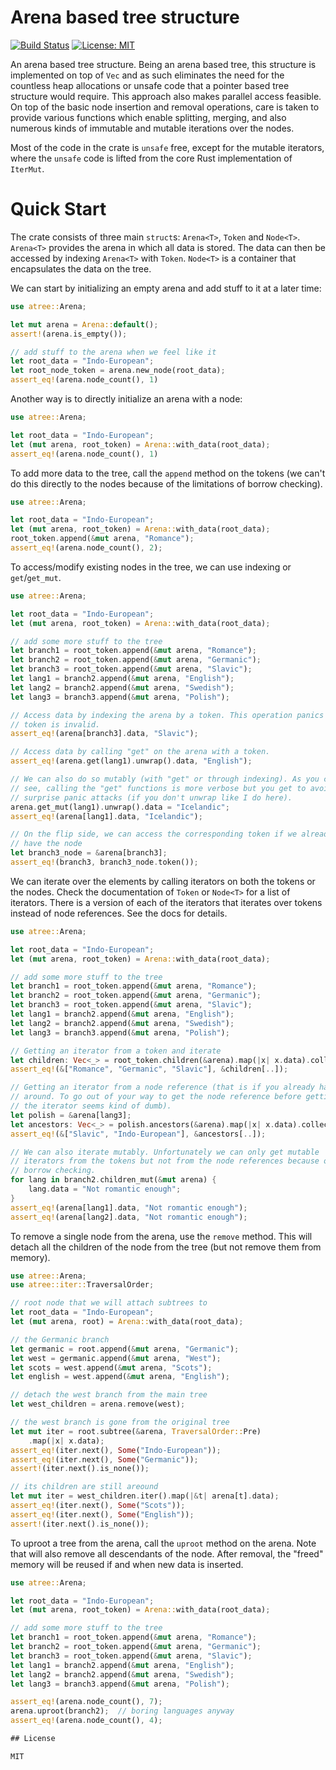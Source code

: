 # Arena based tree structure

[![Build Status](https://travis-ci.com/macthecadillac/atree.svg?branch=master)](https://travis-ci.com/macthecadillac/atree)
[![License: MIT](https://img.shields.io/badge/License-MIT-yellow.svg)](https://opensource.org/licenses/MIT)

An arena based tree structure. Being an arena based tree, this structure is
implemented on top of `Vec` and as such eliminates the need for the countless
heap allocations or unsafe code that a pointer based tree structure would
require. This approach also makes parallel access feasible.  On top of the basic
node insertion and removal operations, care is taken to provide various
functions which enable splitting, merging, and also numerous kinds of immutable
and mutable iterations over the nodes.

Most of the code in the crate is `unsafe` free, except for the mutable
iterators, where the `unsafe` code is lifted from the core Rust implementation
of `IterMut`.

# Quick Start

The crate consists of three main `struct`s: `Arena<T>`, `Token` and
`Node<T>`. `Arena<T>` provides the arena in which all data is stored.  The
data can then be accessed by indexing `Arena<T>` with `Token`. `Node<T>` is a
container that encapsulates the data on the tree.

We can start by initializing an empty arena and add stuff to it at a later
time:
```rust
use atree::Arena;

let mut arena = Arena::default();
assert!(arena.is_empty());

// add stuff to the arena when we feel like it
let root_data = "Indo-European";
let root_node_token = arena.new_node(root_data);
assert_eq!(arena.node_count(), 1)
```

Another way is to directly initialize an arena with a node:
```rust
use atree::Arena;

let root_data = "Indo-European";
let (mut arena, root_token) = Arena::with_data(root_data);
assert_eq!(arena.node_count(), 1)
```

To add more data to the tree, call the `append` method on the tokens (we can't
do this directly to the nodes because of the limitations of borrow checking).
```rust
use atree::Arena;

let root_data = "Indo-European";
let (mut arena, root_token) = Arena::with_data(root_data);
root_token.append(&mut arena, "Romance");
assert_eq!(arena.node_count(), 2);
```

To access/modify existing nodes in the tree, we can use indexing or
`get`/`get_mut`.
```rust
use atree::Arena;

let root_data = "Indo-European";
let (mut arena, root_token) = Arena::with_data(root_data);

// add some more stuff to the tree
let branch1 = root_token.append(&mut arena, "Romance");
let branch2 = root_token.append(&mut arena, "Germanic");
let branch3 = root_token.append(&mut arena, "Slavic");
let lang1 = branch2.append(&mut arena, "English");
let lang2 = branch2.append(&mut arena, "Swedish");
let lang3 = branch3.append(&mut arena, "Polish");

// Access data by indexing the arena by a token. This operation panics if the
// token is invalid.
assert_eq!(arena[branch3].data, "Slavic");

// Access data by calling "get" on the arena with a token.
assert_eq!(arena.get(lang1).unwrap().data, "English");

// We can also do so mutably (with "get" or through indexing). As you can
// see, calling the "get" functions is more verbose but you get to avoid
// surprise panic attacks (if you don't unwrap like I do here).
arena.get_mut(lang1).unwrap().data = "Icelandic";
assert_eq!(arena[lang1].data, "Icelandic");

// On the flip side, we can access the corresponding token if we already
// have the node
let branch3_node = &arena[branch3];
assert_eq!(branch3, branch3_node.token());
```

We can iterate over the elements by calling iterators on both the tokens or the
nodes. Check the documentation of `Token` or `Node<T>` for a list of
iterators. There is a version of each of the iterators that iterates over tokens
instead of node references. See the docs for details.
```rust
use atree::Arena;

let root_data = "Indo-European";
let (mut arena, root_token) = Arena::with_data(root_data);

// add some more stuff to the tree
let branch1 = root_token.append(&mut arena, "Romance");
let branch2 = root_token.append(&mut arena, "Germanic");
let branch3 = root_token.append(&mut arena, "Slavic");
let lang1 = branch2.append(&mut arena, "English");
let lang2 = branch2.append(&mut arena, "Swedish");
let lang3 = branch3.append(&mut arena, "Polish");

// Getting an iterator from a token and iterate
let children: Vec<_> = root_token.children(&arena).map(|x| x.data).collect();
assert_eq!(&["Romance", "Germanic", "Slavic"], &children[..]);

// Getting an iterator from a node reference (that is if you already have it
// around. To go out of your way to get the node reference before getting
// the iterator seems kind of dumb).
let polish = &arena[lang3];
let ancestors: Vec<_> = polish.ancestors(&arena).map(|x| x.data).collect();
assert_eq!(&["Slavic", "Indo-European"], &ancestors[..]);

// We can also iterate mutably. Unfortunately we can only get mutable
// iterators from the tokens but not from the node references because of
// borrow checking.
for lang in branch2.children_mut(&mut arena) {
    lang.data = "Not romantic enough";
}
assert_eq!(arena[lang1].data, "Not romantic enough");
assert_eq!(arena[lang2].data, "Not romantic enough");
```

To remove a single node from the arena, use the `remove` method. This will
detach all the children of the node from the tree (but not remove them from
memory).
```rust
use atree::Arena;
use atree::iter::TraversalOrder;

// root node that we will attach subtrees to
let root_data = "Indo-European";
let (mut arena, root) = Arena::with_data(root_data);

// the Germanic branch
let germanic = root.append(&mut arena, "Germanic");
let west = germanic.append(&mut arena, "West");
let scots = west.append(&mut arena, "Scots");
let english = west.append(&mut arena, "English");

// detach the west branch from the main tree
let west_children = arena.remove(west);

// the west branch is gone from the original tree
let mut iter = root.subtree(&arena, TraversalOrder::Pre)
    .map(|x| x.data);
assert_eq!(iter.next(), Some("Indo-European"));
assert_eq!(iter.next(), Some("Germanic"));
assert!(iter.next().is_none());

// its children are still areound
let mut iter = west_children.iter().map(|&t| arena[t].data);
assert_eq!(iter.next(), Some("Scots"));
assert_eq!(iter.next(), Some("English"));
assert!(iter.next().is_none());
```

To uproot a tree from the arena, call the `uproot` method on the arena.
Note that will also remove all descendants of the node. After removal, the
"freed" memory will be reused if and when new data is inserted.
```rust
use atree::Arena;

let root_data = "Indo-European";
let (mut arena, root_token) = Arena::with_data(root_data);

// add some more stuff to the tree
let branch1 = root_token.append(&mut arena, "Romance");
let branch2 = root_token.append(&mut arena, "Germanic");
let branch3 = root_token.append(&mut arena, "Slavic");
let lang1 = branch2.append(&mut arena, "English");
let lang2 = branch2.append(&mut arena, "Swedish");
let lang3 = branch3.append(&mut arena, "Polish");

assert_eq!(arena.node_count(), 7);
arena.uproot(branch2);  // boring languages anyway
assert_eq!(arena.node_count(), 4);

## License

MIT
